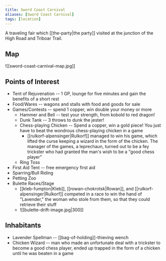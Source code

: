 ```yaml
---
title: Sword Coast Carnival
aliases: [Sword Coast Carnival]
tags: [location]
---
```

A traveling fair which [[the-party|the party]] visited at the junction of the High Road and Triboar Trail.

## Map
![[sword-coast-carnival-map.jpg]]

## Points of Interest
- Tent of Rejuvenation -- 1 GP, lounge for five minutes and gain the benefits of a short rest
- Food/Wares -- wagons and stalls with food and goods for sale
- Games/Contests -- spend 1 copper, win double your money or more
	- Hammer and Bell -- test your strength, from kobold to red dragon!
	- Dunk Tank -- 3 throws to dunk the jester!
	- Chess-playing Chicken -- Spend a copper, win a gold piece! You just have to beat the wondrous chess-playing chicken in a game
		- [[rulkorf-alpensinger|Rulkorf]] managed to win his game, which lifted the curse keeping a wizard in the form of the chicken.  The manager of the games, a leprechaun, turned out to be a fey trickster who had granted the man's wish to be a "good chess player"
	- Ring Toss
- First Aid Tent -- free emergency first aid
- Sparring/Bull Riding
- Petting Zoo
- Bulette Races/Stage
	- [[kleb-fumpton|Kleb]], [[rowan-chokrotsk|Rowan]], and [[rulkorf-alpensinger|Rulkorf]] competed in a race to win the hand of "Lavender," the woman who stole from them, so that they could retrieve their stuff
	- ![[bulette-drift-image.jpg|300]]

## Inhabitants
- Lavender Spellman -- [[bag-of-holding]]-thieving wench
- Chicken Wizard -- man who made an unfortunate deal with a trickster to become a good chess player, ended up trapped in the form of a chicken until he was beaten in a game